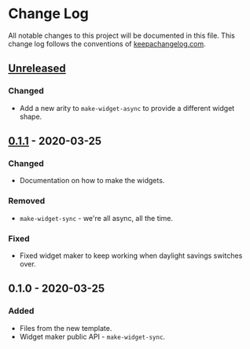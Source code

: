# Change Log
All notable changes to this project will be documented in this file. This change log follows the conventions of [keepachangelog.com](http://keepachangelog.com/).

## [Unreleased]
### Changed
- Add a new arity to `make-widget-async` to provide a different widget shape.

## [0.1.1] - 2020-03-25
### Changed
- Documentation on how to make the widgets.

### Removed
- `make-widget-sync` - we're all async, all the time.

### Fixed
- Fixed widget maker to keep working when daylight savings switches over.

## 0.1.0 - 2020-03-25
### Added
- Files from the new template.
- Widget maker public API - `make-widget-sync`.

[Unreleased]: https://github.com/your-name/edn-cljs/compare/0.1.1...HEAD
[0.1.1]: https://github.com/your-name/edn-cljs/compare/0.1.0...0.1.1
